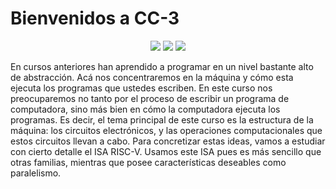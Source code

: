 # Bienvenidos a CC-3

<p align="center">
  <img src="/assets/img/PH.jpg"/>
  <img src="/assets/img/KR.jpg"/>
  <img src="/assets/img/RVB.jpg"/>
</p>

En cursos anteriores han aprendido a programar en un nivel bastante alto de abstracción. Acá nos concentraremos en la máquina y cómo esta ejecuta los programas que ustedes escriben. En este curso nos preocuparemos no tanto por el proceso de escribir un programa de computadora, sino más bien en cómo la computadora ejecuta los programas. Es decir, el tema principal de este curso es la estructura de la máquina: los circuitos electrónicos, y las operaciones computacionales que estos circuitos llevan a cabo. Para concretizar estas ideas, vamos a estudiar con cierto detalle el ISA RISC-V. Usamos este ISA pues es más sencillo que otras familias, mientras que posee características deseables como paralelismo.

